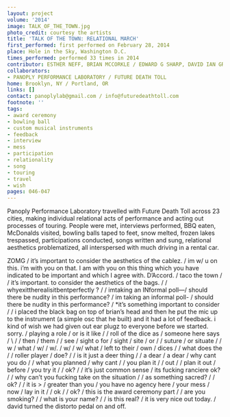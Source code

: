 ```yaml
---
layout: project
volume: '2014'
image: TALK_OF_THE_TOWN.jpg
photo_credit: courtesy the artists
title: 'TALK OF THE TOWN: RELATIONAL MARCH'
first_performed: first performed on February 28, 2014
place: Hole in the Sky, Washington D.C.
times_performed: performed 33 times in 2014
contributor: ESTHER NEFF, BRIAN MCCORKLE / EDWARD G SHARP, DAVID IAN GRIESS
collaborators:
- PANOPLY PERFORMANCE LABORATORY / FUTURE DEATH TOLL
home: Brooklyn, NY / Portland, OR
links: []
contact: panoplylab@gmail.com / info@futuredeathtoll.com
footnote: ''
tags:
- award ceremony
- bowling ball
- custom musical instruments
- feedback
- interview
- mess
- participation
- relationality
- song
- touring
- travel
- wish
pages: 046-047
---
```


Panoply Performance Laboratory travelled with Future Death Toll across 23 cities, making individual relational acts of performance and acting out processes of touring. People were met, interviews performed, BBQ eaten, McDonalds visited, bowling balls taped to feet, snow melted, frozen lakes trespassed, participations conducted, songs written and sung, relational aesthetics problematized, all interspersed with much driving in a rental car.

ZOMG / it’s important to consider the aesthetics of the cablez. / im w/ u on this. i’m with you on that. I am with you on this thing which you have indicated to be important and which I agree with. D’Accord. / taco the town /  / it’s important. to consider the aesthetics of the bags. /  / whyexittherealisitbentperfectly ? /  / imtaking an INformal poll—/ should there be nudity in this performance? / im taking an informal poll- / should there be nudity in this performance? / *it’s something important to consider /  / i placed the black bag on top of brian’s head and then he put the mic up to the instrument (a simple osc that he built) and it had a lot of feedback. i kind of wish we had given out ear plugz to everyone before we started. sorry. / playing a role / or is it like /  / roll of the dice as / someone here says / \ /  / then / them /  / see  / sight o for  / sight / site / or /  / suture / or situate /  / w / what  / w/ / w/. / w/ / w/ what / left to their / own  / dices /  / what does the /  / roller player / doe? /  / is it just a deer thing /  / a dear / a dear / why cant you do /  / what you planned / why cant /  / you plan it /  / out /  / plan it out / before / you try it /  / ok? /  / it’s just common sense / its fucking ranciere ok? /  / why can’t you fucking take on the situation /  / as something sacred? /  / ok? /  / it is > / greater than you / you have no agency here / your mess / now / lay in it /  / ok /  / ok? / this is the award ceremony part /  / are you smoking? /  / what is your name? /  / is this real? / it is very nice out today. / david turned the distorto pedal on and off.
